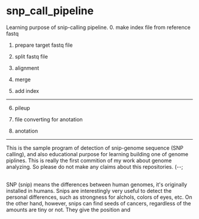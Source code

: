 # snp_call_pipeline
Learning purpose of snip-calling pipeline.
0. make index file from reference fastq
1. prepare target fastq file

2. split fastq file

3. alignment

4. merge

5. add index

-----------------------

6. pileup

7. file converting for anotation

8. anotation

-----------------------
This is the sample program of detection of snip-genome sequence (SNP calling), and also educational purpose for learning building one of genome piplines.
This is really the first commition of my work about genome analyzing.
So please do not make any claims about this repositories. (--;

<br> 
SNP (snip) means the differences between human genomes, it's originally installed in humans. Snips are interestingly very useful to detect the personal differences, such as strongness for alchols, colors of eyes, etc. On the other hand, however, snips can find seeds of cancers, regardless of the amounts are tiny or not. They give the position and 
